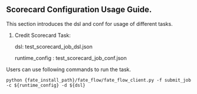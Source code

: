 ## Scorecard Configuration Usage Guide.

This section introduces the dsl and conf for usage of different tasks.

1. Credit Scorecard Task:

    dsl: test_scorecard_job_dsl.json

    runtime_config : test_scorecard_job_conf.json

Users can use following commands to run the task.

    python {fate_install_path}/fate_flow/fate_flow_client.py -f submit_job -c ${runtime_config} -d ${dsl}